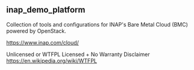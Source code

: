 ## inap_demo_platform

Collection of tools and configurations for INAP's Bare Metal Cloud (BMC) powered by OpenStack.

https://www.inap.com/cloud/

Unlicensed or WTFPL Licensed + No Warranty Disclaimer
https://en.wikipedia.org/wiki/WTFPL
